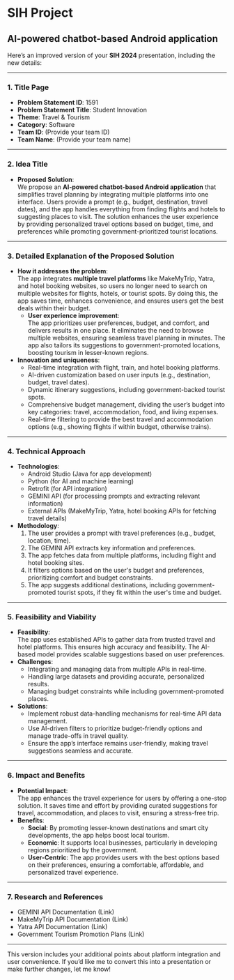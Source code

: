 # SIH Project
## AI-powered chatbot-based Android application

Here’s an improved version of your **SIH 2024** presentation, including the new details:

---

### **1. Title Page**
- **Problem Statement ID**: 1591
- **Problem Statement Title**: Student Innovation
- **Theme**: Travel & Tourism
- **Category**: Software
- **Team ID**: (Provide your team ID)
- **Team Name**: (Provide your team name)

---

### **2. Idea Title**
- **Proposed Solution**:  
  We propose an **AI-powered chatbot-based Android application** that simplifies travel planning by integrating multiple platforms into one interface. Users provide a prompt (e.g., budget, destination, travel dates), and the app handles everything from finding flights and hotels to suggesting places to visit. The solution enhances the user experience by providing personalized travel options based on budget, time, and preferences while promoting government-prioritized tourist locations.

---

### **3. Detailed Explanation of the Proposed Solution**
- **How it addresses the problem**:  
  The app integrates **multiple travel platforms** like MakeMyTrip, Yatra, and hotel booking websites, so users no longer need to search on multiple websites for flights, hotels, or tourist spots. By doing this, the app saves time, enhances convenience, and ensures users get the best deals within their budget.
  - **User experience improvement**:  
    The app prioritizes user preferences, budget, and comfort, and delivers results in one place. It eliminates the need to browse multiple websites, ensuring seamless travel planning in minutes. The app also tailors its suggestions to government-promoted locations, boosting tourism in lesser-known regions.
- **Innovation and uniqueness**:  
  - Real-time integration with flight, train, and hotel booking platforms.
  - AI-driven customization based on user inputs (e.g., destination, budget, travel dates).
  - Dynamic itinerary suggestions, including government-backed tourist spots.
  - Comprehensive budget management, dividing the user’s budget into key categories: travel, accommodation, food, and living expenses.  
  - Real-time filtering to provide the best travel and accommodation options (e.g., showing flights if within budget, otherwise trains).

---

### **4. Technical Approach**
- **Technologies**:  
  - Android Studio (Java for app development)  
  - Python (for AI and machine learning)  
  - Retrofit (for API integration)  
  - GEMINI API (for processing prompts and extracting relevant information)  
  - External APIs (MakeMyTrip, Yatra, hotel booking APIs for fetching travel details)
- **Methodology**:  
  1. The user provides a prompt with travel preferences (e.g., budget, location, time).  
  2. The GEMINI API extracts key information and preferences.  
  3. The app fetches data from multiple platforms, including flight and hotel booking sites.  
  4. It filters options based on the user's budget and preferences, prioritizing comfort and budget constraints.  
  5. The app suggests additional destinations, including government-promoted tourist spots, if they fit within the user's time and budget.

---

### **5. Feasibility and Viability**
- **Feasibility**:  
  The app uses established APIs to gather data from trusted travel and hotel platforms. This ensures high accuracy and feasibility. The AI-based model provides scalable suggestions based on user preferences.
- **Challenges**:  
  - Integrating and managing data from multiple APIs in real-time.
  - Handling large datasets and providing accurate, personalized results.  
  - Managing budget constraints while including government-promoted places.
- **Solutions**:  
  - Implement robust data-handling mechanisms for real-time API data management.  
  - Use AI-driven filters to prioritize budget-friendly options and manage trade-offs in travel quality.  
  - Ensure the app’s interface remains user-friendly, making travel suggestions seamless and accurate.

---

### **6. Impact and Benefits**
- **Potential Impact**:  
  The app enhances the travel experience for users by offering a one-stop solution. It saves time and effort by providing curated suggestions for travel, accommodation, and places to visit, ensuring a stress-free trip.
- **Benefits**:  
  - **Social**: By promoting lesser-known destinations and smart city developments, the app helps boost local tourism.  
  - **Economic**: It supports local businesses, particularly in developing regions prioritized by the government.  
  - **User-Centric**: The app provides users with the best options based on their preferences, ensuring a comfortable, affordable, and personalized travel experience.

---

### **7. Research and References**
- GEMINI API Documentation (Link)  
- MakeMyTrip API Documentation (Link)  
- Yatra API Documentation (Link)  
- Government Tourism Promotion Plans (Link)

---

This version includes your additional points about platform integration and user convenience. If you’d like me to convert this into a presentation or make further changes, let me know!
